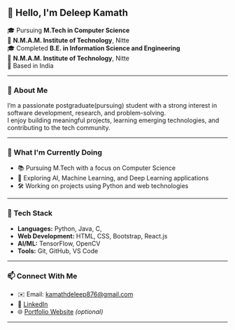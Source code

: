 ## 👋 Hello, I'm Deleep Kamath

🎓 Pursuing **M.Tech in Computer Science** <br>
🏫 **N.M.A.M. Institute of Technology**, Nitte <br>
🎓 Completed **B.E. in Information Science and Engineering** <br>
🏫 **N.M.A.M. Institute of Technology**, Nitte <br>
📍 Based in India  

---

### 💼 About Me

I’m a passionate postgraduate(pursuing) student with a strong interest in software development, research, and problem-solving.  
I enjoy building meaningful projects, learning emerging technologies, and contributing to the tech community.

---

### 🚀 What I'm Currently Doing

- 📚 Pursuing M.Tech with a focus on Computer Science
- 🌱 Exploring AI, Machine Learning, and Deep Learning applications
- 🛠 Working on projects using Python and web technologies

---

### 🔧 Tech Stack

- **Languages:** Python, Java, C,   
- **Web Development:** HTML, CSS, Bootstrap, React.js  
- **AI/ML:** TensorFlow, OpenCV  
- **Tools:** Git, GitHub, VS Code 

---

### 📫 Connect With Me

- ✉️ Email: kamathdeleep876@gmail.com  
- 💼 [LinkedIn](https://www.linkedin.com/in/your-profile)  
- 🌐 [Portfolio Website](https://deleep17.github.io/your-portfolio) *(optional)*

---


